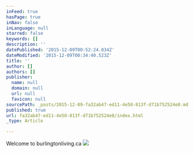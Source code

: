 ```yaml
---
inFeed: true
hasPage: true
inNav: false
inLanguage: null
starred: false
keywords: []
description: ''
datePublished: '2015-12-09T00:52:24.034Z'
dateModified: '2015-12-09T00:34:40.523Z'
title: ''
author: []
authors: []
publisher:
  name: null
  domain: null
  url: null
  favicon: null
sourcePath: _posts/2015-12-09-fa32ab47-ed11-4e50-813f-d71b752524e0.md
published: true
url: fa32ab47-ed11-4e50-813f-d71b752524e0/index.html
_type: Article

---
```

Welcome to burlingtonliving.ca
![](https://the-grid-user-content.s3-us-west-2.amazonaws.com/97388bf8-764b-41f3-8544-9e63f94e2ea5.jpg)